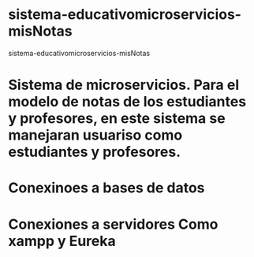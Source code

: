 # sistema-educativomicroservicios-misNotas
sistema-educativomicroservicios-misNotas

# Sistema de microservicios. Para el modelo de notas de los estudiantes y profesores, en este sistema se manejaran usuariso como estudiantes y profesores.
# Conexinoes a bases de datos 
# Conexiones a servidores Como xampp y Eureka 
#
